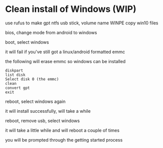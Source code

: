 # Clean install of Windows (WIP)

use rufus to make gpt ntfs usb stick, volume name WINPE
copy win10 files

bios, change mode from android to windows

boot, select windows

it will fail if you've still got a linux/android formatted emmc


the following will erase emmc so windows can be installed

```
diskpart
list disk
Select disk 0 (the emmc)
clean
convert gpt
exit
```

reboot, select windows again

it will install successfully, will take a while

reboot, remove usb, select windows

it will take a little while and will reboot a couple of times

you will be prompted through the getting started process
